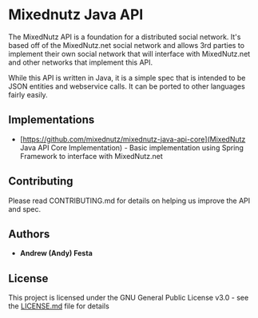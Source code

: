 # Mixednutz Java API

The MixedNutz API is a foundation for a distributed social network.  It's based off of the MixedNutz.net social network and allows 3rd parties to implement their own social network that will interface with MixedNutz.net and other networks that implement this API.

While this API is written in Java, it is a simple spec that is intended to be JSON entities and webservice calls.  It can be ported to other languages fairly easily.

## Implementations

* [https://github.com/mixednutz/mixednutz-java-api-core](MixedNutz Java API Core Implementation) - Basic implementation using Spring Framework to interface with MixedNutz.net

## Contributing

Please read CONTRIBUTING.md for details on helping us improve the API and spec.

## Authors

* **Andrew (Andy) Festa**

## License

This project is licensed under the GNU General Public License v3.0 - see the [LICENSE.md](LICENSE.md) file for details
